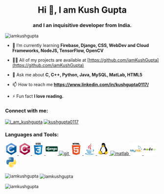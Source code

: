 <h1 align="center">Hi 👋, I am Kush Gupta</h1>
<h3 align="center">and I an inquisitive developer from India.</h3>

<p align="left"> <img src="https://komarev.com/ghpvc/?username=iamkushgupta&label=Profile%20views&color=00ff33&style=flat" alt="iamkushgupta" /> </p>

- 🌱 I’m currently learning **Firebase, Django, CSS, WebDev and Cloud Frameworks, NodeJS, TensorFlow, OpenCV**

- 👨‍💻 All of my projects are available at [https://github.com/iamKushGupta](https://github.com/iamKushGupta)

- 💬 Ask me about **C, C++, Python, Java, MySQL, MatLab, HTML5**

- 📫 How to reach me **https://www.linkedin.com/in/kushgupta0117/**

- ⚡ Fun fact **I love reading.**

<h3 align="left">Connect with me:</h3>
<p align="left">
<a href="https://twitter.com/i_am_kushgupta" target="blank"><img align="center" src="https://raw.githubusercontent.com/rahuldkjain/github-profile-readme-generator/master/src/images/icons/Social/twitter.svg" alt="i_am_kushgupta" height="30" width="40" /></a>
<a href="https://linkedin.com/in/kushgupta0117" target="blank"><img align="center" src="https://raw.githubusercontent.com/rahuldkjain/github-profile-readme-generator/master/src/images/icons/Social/linked-in-alt.svg" alt="kushgupta0117" height="30" width="40" /></a>
</p>

<h3 align="left">Languages and Tools:</h3>
<p align="left"> <a href="https://www.cprogramming.com/" target="_blank"> <img src="https://raw.githubusercontent.com/devicons/devicon/master/icons/c/c-original.svg" alt="c" width="40" height="40"/> </a> <a href="https://www.w3schools.com/cpp/" target="_blank"> <img src="https://raw.githubusercontent.com/devicons/devicon/master/icons/cplusplus/cplusplus-original.svg" alt="cplusplus" width="40" height="40"/> </a> <a href="https://www.w3schools.com/css/" target="_blank"> <img src="https://raw.githubusercontent.com/devicons/devicon/master/icons/css3/css3-original-wordmark.svg" alt="css3" width="40" height="40"/> </a> <a href="https://www.djangoproject.com/" target="_blank"> <img src="https://raw.githubusercontent.com/devicons/devicon/master/icons/django/django-original.svg" alt="django" width="40" height="40"/> </a> <a href="https://git-scm.com/" target="_blank"> <img src="https://www.vectorlogo.zone/logos/git-scm/git-scm-icon.svg" alt="git" width="40" height="40"/> </a> <a href="https://www.w3.org/html/" target="_blank"> <img src="https://raw.githubusercontent.com/devicons/devicon/master/icons/html5/html5-original-wordmark.svg" alt="html5" width="40" height="40"/> </a> <a href="https://www.java.com" target="_blank"> <img src="https://raw.githubusercontent.com/devicons/devicon/master/icons/java/java-original.svg" alt="java" width="40" height="40"/> </a> <a href="https://www.linux.org/" target="_blank"> <img src="https://raw.githubusercontent.com/devicons/devicon/master/icons/linux/linux-original.svg" alt="linux" width="40" height="40"/> </a> <a href="https://www.mathworks.com/" target="_blank"> <img src="https://upload.wikimedia.org/wikipedia/commons/2/21/Matlab_Logo.png" alt="matlab" width="40" height="40"/> </a> <a href="https://www.mysql.com/" target="_blank"> <img src="https://raw.githubusercontent.com/devicons/devicon/master/icons/mysql/mysql-original-wordmark.svg" alt="mysql" width="40" height="40"/> </a> <a href="https://nodejs.org" target="_blank"> <img src="https://raw.githubusercontent.com/devicons/devicon/master/icons/nodejs/nodejs-original-wordmark.svg" alt="nodejs" width="40" height="40"/> </a> <a href="https://www.python.org" target="_blank"> <img src="https://raw.githubusercontent.com/devicons/devicon/master/icons/python/python-original.svg" alt="python" width="40" height="40"/> </a> </p>

<p><img align="left" src="https://github-readme-stats.vercel.app/api/top-langs?username=iamkushgupta&show_icons=true&theme=dark&title_color=51ff00&locale=en&layout=compact" alt="iamkushgupta" /></p>

<p>&nbsp;<img align="center" src="https://github-readme-stats.vercel.app/api?username=iamkushgupta&show_icons=true&theme=dark&title_color=59ff00&locale=en" alt="iamkushgupta" /></p>

<p><img align="center" src="https://github-readme-streak-stats.herokuapp.com/?user=iamkushgupta&theme=dark" alt="iamkushgupta" /></p>
